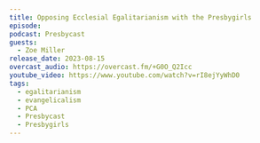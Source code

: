 ```yaml
---
title: Opposing Ecclesial Egalitarianism with the Presbygirls
episode: 
podcast: Presbycast
guests:
  - Zoe Miller
release_date: 2023-08-15
overcast_audio: https://overcast.fm/+G0O_Q2Icc
youtube_video: https://www.youtube.com/watch?v=rI8ejYyWhD0
tags:
  - egalitarianism
  - evangelicalism
  - PCA
  - Presbycast
  - Presbygirls
---
```

